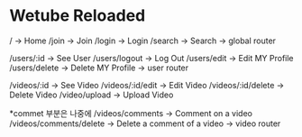 # Wetube Reloaded

/ -> Home
/join -> Join
/login -> Login
/search -> Search
-> global router

/users/:id -> See User
/users/logout -> Log Out
/users/edit -> Edit MY Profile
/users/delete -> Delete MY Profile
-> user router

/videos/:id -> See Video
/videos/:id/edit -> Edit Video
/videos/:id/delete -> Delete Video
/video/upload -> Upload Video

\*commet 부분은 나중에
/videos/comments -> Comment on a video
/videos/comments/delete -> Delete a comment of a video
-> video router
